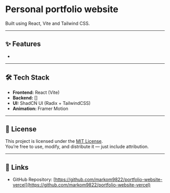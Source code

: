 # Personal portfolio website

Built using React, Vite and Tailwind CSS.

---

## ✨ Features

- 

---

## 🛠 Tech Stack

- **Frontend:** React (Vite)
- **Backend:** []
- **UI:** ShadCN UI (Radix + TailwindCSS)
- **Animation:** Framer Motion

---

## 🪪 License

This project is licensed under the [MIT License](./LICENSE).  
You’re free to use, modify, and distribute it — just include attribution.

---

## 📎 Links

- GitHub Repository: [https://github.com/markom9822/portfolio-website-vercel](https://github.com/markom9822/portfolio-website-vercel)
